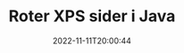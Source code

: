 ---
############################# Static ############################
layout: "auto-gen-merger"
date: 2022-11-11T20:00:44
draft: false
otherformats: pdf tex epub

############################# Head ############################
head_title: "Roter XPS sider i Java – Roter ved 90, 180, 270 vinkel"
head_description: "Roter spesifikke eller alle dokumentsidene i en XPS-fil ved 90, 180, 270 rotasjonsvinkel ved å bruke Documents Merger API."

############################# Header ############################
title: "Roter XPS sider i Java"
description: "Roter XPS sider med noen få linjer med Java-kode."
bg_image: "https://cms.admin.containerize.com/templates/aspose/App_Themes/V3/images/bg/header1.png"
bg_overlay: false
button:
    enable: true
    icon: "fas fa-arrow-down"
    label: "Last ned gratis prøveversjon"
    link: "https://downloads.groupdocs.com/merger/java"

############################# SubMenu ############################
submenu:
    enable: true

    left:
        img_alt: "GroupDocs.Merger for Java"
        image: "https://cms.admin.containerize.com/templates/groupdocs/images/product-logos/90x90-noborder/groupdocs-merger-java.png"
        product: "GroupDocs.Merger"
        platform: "Java"

    middle:
        button:

            # button loop
            - link: "https://apireference.groupdocs.com/merger/java"
              text: "API-referanse"

            # button loop
            - link: "https://github.com/groupdocs-merger"
              text: "Kodeeksempler"

            # button loop
            - link: "https://products.groupdocs.app/merger/family"
              text: "Live-demoer"

            # button loop
            - link: "https://purchase.groupdocs.com/pricing/merger/java"
              text: "Prissetting"

    right:
        link_download: "https://downloads.groupdocs.com/merger"
        link_learn: "https://docs.groupdocs.com/merger/java"
        link_buy: "https://purchase.groupdocs.com"

############################# About ############################
about:
    enable: true
    title: "Om GroupDocs.Merger for Java API"
    content: |
        [GroupDocs.Merger for Java](/no/merger/java/) tilbyr en enkel løsning for trygt å slå sammen og dele mellom et bredt spekter av dokumentformater, inkludert PDF, Microsoft Office (Word, Excel, PowerPoint , OneNote), OpenDocument, HTML, bilder og mange andre i Java-applikasjoner. Ved å legge til bare noen få linjer med koden, utfør flere dokumentoperasjoner som flytte, fjerne, rotere, bytte ut, trekke ut eller endre retningen på sidene i dokumentene. Dokumentsammenslåings-APIet støtter også forhåndsvisning av dokumentsider som et bilde for å analysere dokumentstrukturen, formateringen og innholdet på siden.
        
        GroupDocs.Merger API er et riktig valg for bedriftsløsninger som trenger funksjoner for filsiderotasjon. Disse APIene støttes godt på alle større operativsystemer og plattformer, inkludert J2SE 7.0 (1.7), J2SE 8.0 (1.8), Java 10.

############################# Steps ############################
steps:
    enable: true
    title_left: "Roter XPS filsider i Java"
    content_left: |
        [GroupDocs.Merger for Java](/no/merger/java/) gjør det enkelt for Java-utviklere å rotere noen spesifikke eller alle sider i en XPS-fil ved 90 , 180 eller 270 rotasjonsvinkel ved å implementere noen få enkle trinn.
        
        * Initialiser **RotateOptions** med ønsket rotasjonsvinkel og sidetall.
        * Opprett en ny forekomst av **Merger** og send kildedokumentstien som en konstruktørparameter.
        * Ring **rotatePages** og send **RotateOptions**-objektet.
        * Ring **Save** og spesifiser filbanen for å lagre det resulterende dokumentet.

    title_right: "Systemkrav"
    content_right: |
        GroupDocs.Merger for Java APIer støttes på alle større plattformer og operativsystemer. Før du utfører koden nedenfor, sørg for at du har følgende forutsetninger installert på systemet ditt.

        * Operativsystemer: Microsoft Windows, Linux, MacOS
        * Utviklingsmiljøer: NetBeans, IntelliJ IDEA, Eclipse
        * Rammer: J2SE 7.0 (1.7), J2SE 8.0 (1.8), Java 10
        * Last ned den nyeste versjonen av GroupDocs.Merger for Java fra [Maven](https://repository.groupdocs.com/webapp/#/artifacts/browse/tree/General/repo/com/groupdocs/groupdocs-merger)
         
    code: |
     {{% merger/additional-styles %}}
     {{< merger/code-merger title="Hvordan rotere XPS filsider ved å bruke Java eksempelkode">}}

        ```java    
        // Roter XPS filsider ved hjelp av GroupDocs.Merger API
        // Initialiser RotateOptions-klassen for å spesifisere rotasjonsvinkel og sidetall som skal roteres
        RotateOptions rotateOptions = new RotateOptions(RotateMode.Rotate180, new int[] { 2, 3 });

        // Instantier sammenslåing med inndatadokumentet XPS
        Merger merger = new Merger("input.xps");

        // Ring rotatePages-metoden og send RotateOptions-objektet til det
        merger.rotatePages(rotateOptions);
    
        // Ring lagringsmetoden og send ønsket filbane for å lagre utdatadokumentet
        merger.save("output.xps");
        ```
     {{< /merger/code-merger >}}

############################# Demos ############################
demos:
    enable: true
    title: "Live-demoer – Roter XPS filsider online"
    content: |
       Roter XPS-filsider akkurat nå ved å gå til nettstedet [GroupDocs.Merger Live Demos](https://products.groupdocs.app/splitter/rotate-pages/xps).
       Live-demoen har følgende fordeler.
        
############################# About Formats ############################
about_formats:
    enable: true

############################# More Formats ############################
more_formats:
    enable: true
    title: "Roter sider i andre dokumentformater"
    content: |
        Java dokumenterer fusjon og splitt API for filformater og bilder. Roter noen av de populære filformatene som angitt nedenfor.

############################# Back to top ###############################
back_to_top:
    enable: true
---